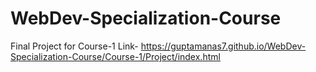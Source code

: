# WebDev-Specialization-Course
Final Project for Course-1    Link- https://guptamanas7.github.io/WebDev-Specialization-Course/Course-1/Project/index.html
